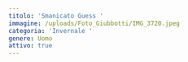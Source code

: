 ```yaml
---
titolo: 'Smanicato Guess '
immagine: /uploads/Foto_Giubbotti/IMG_3720.jpeg
categoria: 'Invernale '
genere: Uomo
attivo: true
---
```


